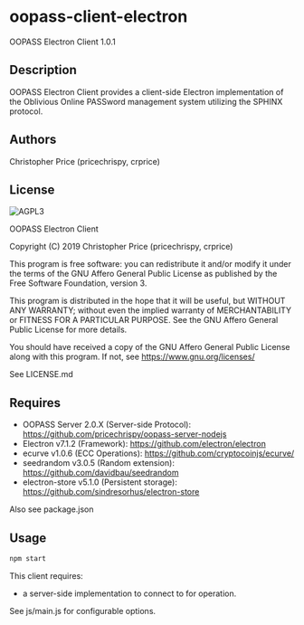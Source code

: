 # oopass-client-electron
OOPASS Electron Client 1.0.1

## Description
OOPASS Electron Client provides a client-side Electron implementation of the Oblivious Online PASSword management system utilizing the SPHINX protocol.

## Authors
Christopher Price (pricechrispy, crprice)

## License
![AGPL3](https://www.gnu.org/graphics/agplv3-with-text-162x68.png)

OOPASS Electron Client

Copyright (C) 2019  Christopher Price (pricechrispy, crprice)

This program is free software: you can redistribute it and/or modify it under the terms of the GNU Affero General Public License as published by the Free Software Foundation, version 3.

This program is distributed in the hope that it will be useful, but WITHOUT ANY WARRANTY; without even the implied warranty of MERCHANTABILITY or FITNESS FOR A PARTICULAR PURPOSE. See the GNU Affero General Public License for more details.

You should have received a copy of the GNU Affero General Public License along with this program. If not, see <https://www.gnu.org/licenses/>

See LICENSE.md

## Requires
* OOPASS Server 2.0.X (Server-side Protocol): https://github.com/pricechrispy/oopass-server-nodejs
* Electron v7.1.2 (Framework): https://github.com/electron/electron
* ecurve v1.0.6 (ECC Operations): https://github.com/cryptocoinjs/ecurve/
* seedrandom v3.0.5 (Random extension): https://github.com/davidbau/seedrandom
* electron-store v5.1.0 (Persistent storage): https://github.com/sindresorhus/electron-store

Also see package.json

## Usage
```bash
npm start
``` 

This client requires:
* a server-side implementation to connect to for operation.

See js/main.js for configurable options.
